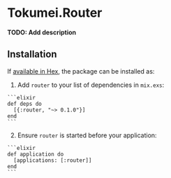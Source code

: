 # Tokumei.Router

**TODO: Add description**

## Installation

If [available in Hex](https://hex.pm/docs/publish), the package can be installed as:

  1. Add `router` to your list of dependencies in `mix.exs`:

    ```elixir
    def deps do
      [{:router, "~> 0.1.0"}]
    end
    ```

  2. Ensure `router` is started before your application:

    ```elixir
    def application do
      [applications: [:router]]
    end
    ```

